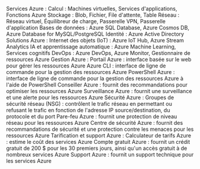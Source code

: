 Services Azure :
Calcul : Machines virtuelles, Services d'applications, Fonctions Azure
Stockage : Blob, Fichier, File d'attente, Table
Réseau : Réseau virtuel, Équilibreur de charge, Passerelle VPN, Passerelle d'application
Bases de données : Azure SQL Database, Azure Cosmos DB, Azure Database for MySQL/PostgreSQL
Identité : Azure Active Directory
Solutions Azure :
Internet des objets (IoT) : Azure IoT Hub, Azure Stream Analytics
IA et apprentissage automatique : Azure Machine Learning, Services cognitifs
DevOps : Azure DevOps, Azure Monitor, Gestionnaire de ressources Azure
Gestion Azure :
Portail Azure : interface basée sur le web pour gérer les ressources Azure
Azure CLI : interface de ligne de commande pour la gestion des ressources Azure
PowerShell Azure : interface de ligne de commande pour la gestion des ressources Azure à l'aide de PowerShell
Conseiller Azure : fournit des recommandations pour optimiser les ressources Azure
Surveillance Azure : fournit une surveillance et une alerte pour les ressources Azure
Sécurité Azure :
Groupes de sécurité réseau (NSG) : contrôlent le trafic réseau en permettant ou refusant le trafic en fonction de l'adresse IP source/destination, du protocole et du port
Pare-feu Azure : fournit une protection de niveau réseau pour les ressources Azure
Centre de sécurité Azure : fournit des recommandations de sécurité et une protection contre les menaces pour les ressources Azure
Tarification et support Azure :
Calculateur de tarifs Azure : estime le coût des services Azure
Compte gratuit Azure : fournit un crédit gratuit de 200 $ pour les 30 premiers jours, ainsi qu'un accès gratuit à de nombreux services Azure
Support Azure : fournit un support technique pour les services Azure